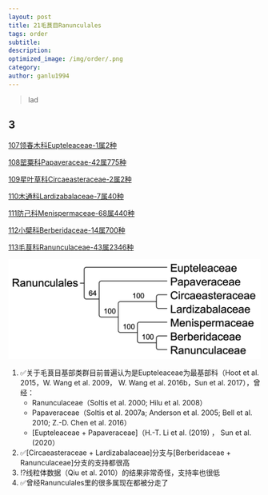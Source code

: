 ```yaml
---
layout: post
title: 21毛茛目Ranunculales
tags: order    
subtitle: 
description: 
optimized_image: /img/order/.png
category: 
author: ganlu1994  
---
```


> lad

## 3

[107领春木科Eupteleaceae-1属2种](https://ganlu1994.github.io/107领春木科Eupteleaceae/)

[108罂粟科Papaveraceae-42属775种](https://ganlu1994.github.io/108罂粟科Papaveraceae/)

[109星叶草科Circaeasteraceae-2属2种](https://ganlu1994.github.io/109星叶草科Circaeasteraceae/)

[110木通科Lardizabalaceae-7属40种](https://ganlu1994.github.io/110木通科Lardizabalaceae/)

[111防己科Menispermaceae-68属440种](https://ganlu1994.github.io/111防己科Menispermaceae/)

[112小檗科Berberidaceae-14属700种](https://ganlu1994.github.io/112小檗科Berberidaceae/)

[113毛茛科Ranunculaceae-43属2346种](https://ganlu1994.github.io/113毛茛科Ranunculaceae/)

![](/img/phylo/64-21毛茛目.png)

1. ✅关于毛茛目基部类群目前普遍认为是Eupteleaceae为最基部科（Hoot et al. 2015，W. Wang et al. 2009， W. Wang et al. 2016b，Sun et al. 2017），曾经：
    * Ranunculaceae（Soltis et al. 2000; Hilu et al. 2008）
    * Papaveraceae（Soltis et al. 2007a; Anderson et al. 2005; Bell et al. 2010; Z.-D. Chen et al. 2016）
    * [Eupteleaceae + Papaveraceae]（H.-T. Li et al. (2019) ， Sun et al. (2020）
2. ✅[Circaeasteraceae + Lardizabalaceae]分支与[Berberidaceae + Ranunculaceae]分支的支持都很高
3. ⁉️线粒体数据（Qiu et al. 2010）的结果非常奇怪，支持率也很低
4. ✅曾经Ranunculales里的很多属现在都被分走了